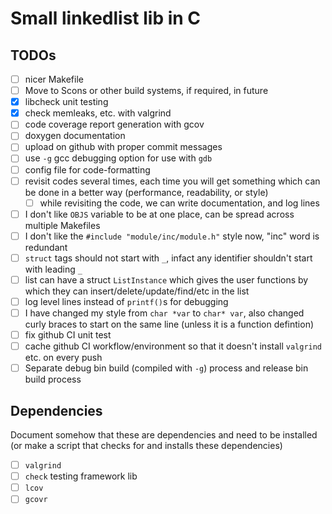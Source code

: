 # Small linkedlist lib in C

## TODOs

- [ ] nicer Makefile
- [ ] Move to Scons or other build systems, if required, in future
- [x] libcheck unit testing
- [x] check memleaks, etc. with valgrind
- [ ] code coverage report generation with gcov
- [ ] doxygen documentation
- [ ] upload on github with proper commit messages
- [ ] use `-g` gcc debugging option for use with `gdb`
- [ ] config file for code-formatting
- [ ] revisit codes several times, each time you will get something which can be done in a better way (performance, readability, or style)
    - [ ] while revisiting the code, we can write documentation, and log lines
- [ ] I don't like `OBJS` variable to be at one place, can be spread across multiple Makefiles
- [ ] I don't like the `#include "module/inc/module.h"` style now, "inc" word is redundant
- [ ] `struct` tags should not start with `_`, infact any identifier shouldn't start with leading `_`
- [ ] list can have a struct `ListInstance` which gives the user functions by which they can insert/delete/update/find/etc in the list
- [ ] log level lines instead of `printf()`s for debugging
- [ ] I have changed my style from `char *var` to `char* var`, also changed curly braces to start on the same line (unless it is a function defintion)
- [ ] fix github CI unit test
- [ ] cache github CI workflow/environment so that it doesn't install `valgrind` etc. on every push
- [ ] Separate debug bin build (compiled with `-g`) process and release bin build process 

## Dependencies

Document somehow that these are dependencies and need to be installed (or make a script that checks for and installs these dependencies)

- [ ] `valgrind`
- [ ] `check` testing framework lib 
- [ ] `lcov`
- [ ] `gcovr`
